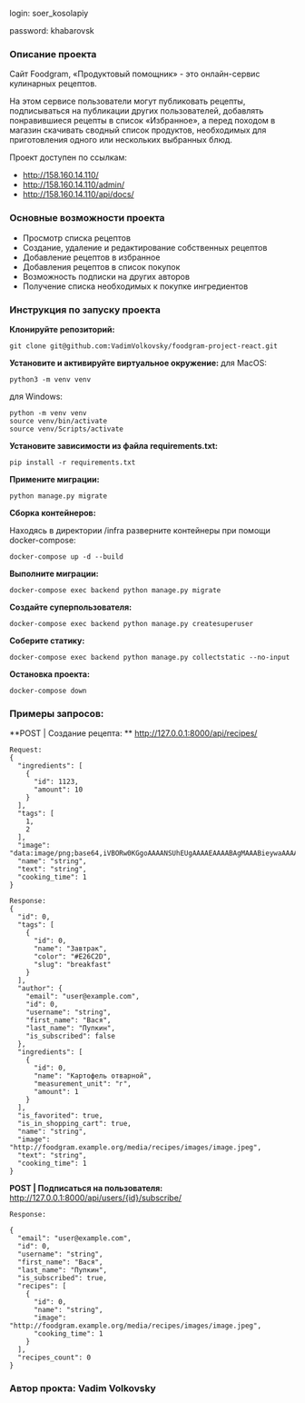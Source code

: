 login: soer_kosolapiy

password: khabarovsk

### Описание проекта
Сайт Foodgram, «Продуктовый помощник» - это онлайн-сервис кулинарных рецептов.

На этом сервисе пользователи могут публиковать рецепты, подписываться на публикации других пользователей, добавлять понравившиеся рецепты в список «Избранное», а перед походом в магазин скачивать сводный список продуктов, необходимых для приготовления одного или нескольких выбранных блюд.

Проект доступен по ссылкам:
- http://158.160.14.110/
- http://158.160.14.110/admin/
- http://158.160.14.110/api/docs/

### Основные возможности проекта
- Просмотр списка рецептов
- Создание, удаление и редактирование собственных рецептов
- Добавление рецептов в избранное
- Добавления рецептов в список покупок
- Возможность подписки на других авторов
- Получение списка необходимых к покупке ингредиентов

### Инструкция по запуску проекта
**Клонируйте репозиторий:**
```
git clone git@github.com:VadimVolkovsky/foodgram-project-react.git
```

**Установите и активируйте виртуальное окружение:**
для MacOS:
```
python3 -m venv venv
```

для Windows:
```
python -m venv venv
source venv/bin/activate
source venv/Scripts/activate
```
**Установите зависимости из файла requirements.txt:**
```
pip install -r requirements.txt
```

**Примените миграции:**
```
python manage.py migrate
```

**Сборка контейнеров:**

Находясь в директории /infra разверните контейнеры при помощи docker-compose:
```
docker-compose up -d --build
```

**Выполните миграции:**
```
docker-compose exec backend python manage.py migrate
```

**Создайте суперпользователя:**
```
docker-compose exec backend python manage.py createsuperuser
```

**Соберите статику:**
```
docker-compose exec backend python manage.py collectstatic --no-input
```

**Остановка проекта:**
```
docker-compose down
```

### Примеры запросов:
**POST | Создание рецепта: **
http://127.0.0.1:8000/api/recipes/
```
Request:
{
  "ingredients": [
    {
      "id": 1123,
      "amount": 10
    }
  ],
  "tags": [
    1,
    2
  ],
  "image": "data:image/png;base64,iVBORw0KGgoAAAANSUhEUgAAAAEAAAABAgMAAABieywaAAAACVBMVEUAAAD///9fX1/S0ecCAAAACXBIWXMAAA7EAAAOxAGVKw4bAAAACklEQVQImWNoAAAAggCByxOyYQAAAABJRU5ErkJggg==",
  "name": "string",
  "text": "string",
  "cooking_time": 1
}
```
```
Response:
{
  "id": 0,
  "tags": [
    {
      "id": 0,
      "name": "Завтрак",
      "color": "#E26C2D",
      "slug": "breakfast"
    }
  ],
  "author": {
    "email": "user@example.com",
    "id": 0,
    "username": "string",
    "first_name": "Вася",
    "last_name": "Пупкин",
    "is_subscribed": false
  },
  "ingredients": [
    {
      "id": 0,
      "name": "Картофель отварной",
      "measurement_unit": "г",
      "amount": 1
    }
  ],
  "is_favorited": true,
  "is_in_shopping_cart": true,
  "name": "string",
  "image": "http://foodgram.example.org/media/recipes/images/image.jpeg",
  "text": "string",
  "cooking_time": 1
}
```

**POST | Подписаться на пользователя:**
http://127.0.0.1:8000/api/users/{id}/subscribe/
```
Response:

{
  "email": "user@example.com",
  "id": 0,
  "username": "string",
  "first_name": "Вася",
  "last_name": "Пупкин",
  "is_subscribed": true,
  "recipes": [
    {
      "id": 0,
      "name": "string",
      "image": "http://foodgram.example.org/media/recipes/images/image.jpeg",
      "cooking_time": 1
    }
  ],
  "recipes_count": 0
}
```


### Автор прокта: Vadim Volkovsky
